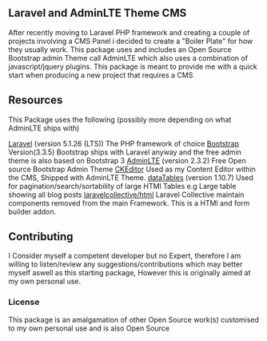 ## Laravel and AdminLTE Theme CMS

After recently moving to Laravel PHP framework and creating a couple of projects involving a CMS Panel i decided to create a "Boiler Plate" for how they usually work. This package uses and includes an Open Source Bootstrap admin Theme call AdminLTE which also uses a combination of javascript/jquery plugins. This package is meant to provide me with a quick start when producing a new project that requires a CMS

## Resources

This Package uses the following (possibly more depending on what AdminLTE ships with)

[Laravel](http://laravel.com)  (version 5.1.26 (LTS))
The PHP framework of choice
[Bootstrap](http://getbootstrap.com/) Version(3.3.5)
Bootstrap ships with Laravel anyway and the free admin theme is also based on Bootstrap 3
[AdminLTE](https://almsaeedstudio.com/)  (version 2.3.2)
Free Open source Bootstrap Admin Theme
[CKEditor](http://ckeditor.com/)
Used as my Content Editor within the CMS, Shipped with AdminLTE Theme.
[dataTables](https://datatables.net/) (version 1.10.7)
Used for pagination/search/sortability of large HTMl Tables e.g Large table showing all blog posts
[laravelcollective/html](https://laravelcollective.com/docs/5.1/html)
Laravel Collective maintain components removed from the main Framework. This is a HTMl and form builder addon.

## Contributing

I Consider myself a competent developer but no Expert, therefore I am willing to listen/review any suggestions/contributions which may better myself aswell as this starting package, However this is originally aimed at my own personal use.


### License

This package is an amalgamation of other Open Source work(s) customised to my own personal use and is also Open Source
